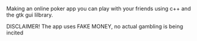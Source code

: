 Making an online poker app you can play with your friends using c++ and the gtk gui lilbrary.

DISCLAIMER!
  The app uses FAKE MONEY, no actual gambling is being incited